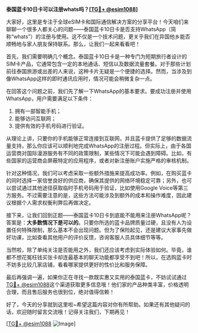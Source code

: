 **泰国蓝卡10日卡可以注册whats吗？[[TG💪+ @esim1088](https://t.me/s/esim1088)]**

大家好，这里是专注于全球eSIM卡和国际通信解决方案的分享平台！今天咱们来聊聊一个很多人都关心的问题——泰国蓝卡10日卡是否支持WhatsApp（简称“whats”）的注册与使用。这不仅是一个技术问题，更关乎我们在异国他乡能否顺畅地与家人朋友保持联系。那么，让我们一起来看看吧！

首先，我们需要明确几个概念。泰国蓝卡10日卡是一种专门为短期旅行者设计的SIM卡产品，它通常包含一定的本地通话、短信以及数据流量套餐。对于那些计划前往泰国旅游或出差的人来说，这种卡片无疑是一个便捷的选择。然而，当涉及到像WhatsApp这样的即时通讯应用时，情况可能会稍微复杂一点。

在回答这个问题之前，我们先了解一下WhatsApp的基本要求。要成功注册并使用WhatsApp，用户需要满足以下条件：
1. 拥有一部智能手机；
2. 能够访问互联网；
3. 提供有效的手机号码进行验证。

从理论上讲，只要你的手机能够正常连接到互联网，并且蓝卡提供了足够的数据流量支持，那么你应该可以顺利地完成WhatsApp的注册过程。但实际上，由于各国运营商对国际漫游服务有不同的政策限制，某些情况下可能会遇到障碍。比如，有些国家的运营商会屏蔽特定的应用程序，或者对新注册账户实施严格的审核机制。

针对这种情况，我们可以考虑采取一些额外措施来提高成功率。例如，在购买蓝卡的同时选择一家信誉良好的供应商，确保其提供的网络环境稳定可靠；另外，也可以尝试通过其他途径获取临时手机号码用于验证，比如使用Google Voice等第三方服务。不过需要注意的是，这些方法可能涉及到额外的成本和操作难度，因此建议根据个人需求权衡利弊后再做决定。

接下来，让我们回到正题——泰国蓝卡10日卡到底能不能用来注册WhatsApp呢？答案是：**大多数情况下是可以的**。只要你所选的蓝卡品牌质量过硬，且没有人为设置任何特殊限制，那么基本不会出现问题。但为了保险起见，还是建议大家事先做好功课，比如查看其他用户的评价反馈，咨询客服人员具体细节等等。

当然啦，除了单纯关注是否能用之外，我们还应该考虑到实际体验如何。毕竟，谁都不想花冤枉钱买张卡却连最基本的聊天功能都享受不到吧！所以，在选购蓝卡时不妨多比较几家店铺，看看哪家提供更好的性价比和服务保障。

最后再强调一遍，如果你正在寻找一款既实惠又实用的泰国蓝卡，不妨试试通过[TG💪+ @esim1088](https://t.me/s/esim1088)这个渠道获取更多信息哦！他们家的产品种类丰富，价格透明合理，而且售后服务也很到位，绝对值得信赖！

好了，今天的分享就到这里啦~希望这篇内容对你有所帮助。如果还有其他疑问的话，欢迎随时留言交流哦！记得关注我们，下期再见！

[[TG💪+ @esim1088](https://t.me/s/esim1088) ![Image](https://i.postimg.cc/4NQfJmqS/Snipaste-2025-05-13-00-14-12.png)]